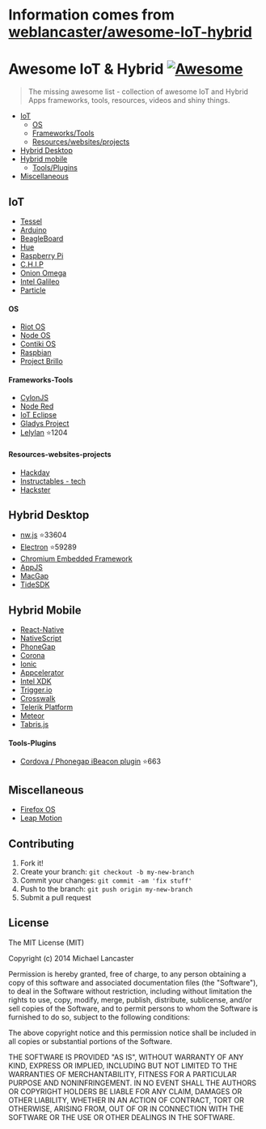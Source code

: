 # Information comes from [weblancaster/awesome-IoT-hybrid](https://github.com/weblancaster/awesome-IoT-hybrid)
# Awesome IoT & Hybrid [![Awesome](https://cdn.rawgit.com/sindresorhus/awesome/d7305f38d29fed78fa85652e3a63e154dd8e8829/media/badge.svg)](https://github.com/sindresorhus/awesome)

> The missing awesome list - collection of awesome IoT and Hybrid Apps frameworks, tools, resources, videos and shiny things.


- [IoT](#iot)
	- [OS](#os)
	- [Frameworks/Tools](#frameworks-tools)
	- [Resources/websites/projects](#resources-websites-projects)
- [Hybrid Desktop](#hybrid-desktop)
- [Hybrid mobile](#hybrid-mobile)
	- [Tools/Plugins](#tools-plugins)
- [Miscellaneous](#miscellaneous)

## IoT
- [Tessel](https://tessel.io/)
- [Arduino](http://www.arduino.cc/)
- [BeagleBoard](http://beagleboard.org/bone)
- [Hue](http://www.developers.meethue.com/)
- [Raspberry Pi](https://www.raspberrypi.org/)
- [C.H.I.P](https://www.kickstarter.com/projects/1598272670/chip-the-worlds-first-9-computer)
- [Onion Omega](https://www.kickstarter.com/projects/onion/onion-omega-invention-platform-for-the-internet-of/video_share)
- [Intel Galileo](http://www.intel.com/content/www/us/en/do-it-yourself/galileo-maker-quark-board.html)
- [Particle](https://www.particle.io/)

#### OS
- [Riot OS](http://www.riot-os.org/)
- [Node OS](https://node-os.com/)
- [Contiki OS](http://www.contiki-os.org/)
- [Raspbian](http://raspbian.org/)
- [Project Brillo](https://developers.google.com/brillo/)

#### Frameworks-Tools
- [CylonJS](http://cylonjs.com/)
- [Node Red](http://nodered.org/)
- [IoT Eclipse](http://iot.eclipse.org)
- [Gladys Project](http://gladysproject.com)
- [Lelylan](https://github.com/lelylan/lelylan) :star:1204

#### Resources-websites-projects
- [Hackday](https://hackaday.io/projects)
- [Instructables - tech](http://www.instructables.com/tag/type-id/category-technology/)
- [Hackster](http://www.hackster.io/)

## Hybrid Desktop

- [nw.js](https://github.com/nwjs/nw.js) :star:33604
- [Electron](https://github.com/atom/electron) :star:59289
- [Chromium Embedded Framework](https://bitbucket.org/chromiumembedded/cef)
- [AppJS](http://appjs.com/)
- [MacGap](https://github.com/MacGapProject)
- [TideSDK](http://www.tidesdk.org/)

## Hybrid Mobile

- [React-Native](http://facebook.github.io/react-native/)
- [NativeScript](https://www.nativescript.org/)
- [PhoneGap](http://phonegap.com/)
- [Corona](http://coronalabs.com/)
- [Ionic](http://ionicframework.com/)
- [Appcelerator](http://www.appcelerator.com/)
- [Intel XDK](https://software.intel.com/en-us/html5/tools)
- [Trigger.io](https://trigger.io/)
- [Crosswalk](https://crosswalk-project.org/)
- [Telerik Platform](http://www.telerik.com/platform)
- [Meteor](https://www.meteor.com/)
- [Tabris.js](https://tabrisjs.com/)

#### Tools-Plugins

- [Cordova / Phonegap iBeacon plugin](https://github.com/petermetz/cordova-plugin-ibeacon) :star:663

## Miscellaneous

- [Firefox OS](https://www.mozilla.org/en-US/firefox/os/)
- [Leap Motion](https://www.leapmotion.com/)

## Contributing

1. Fork it!
2. Create your branch: `git checkout -b my-new-branch`
3. Commit your changes: `git commit -am 'fix stuff'`
4. Push to the branch: `git push origin my-new-branch`
5. Submit a pull request


## License

The MIT License (MIT)

Copyright (c) 2014 Michael Lancaster

Permission is hereby granted, free of charge, to any person obtaining a copy
of this software and associated documentation files (the "Software"), to deal
in the Software without restriction, including without limitation the rights
to use, copy, modify, merge, publish, distribute, sublicense, and/or sell
copies of the Software, and to permit persons to whom the Software is
furnished to do so, subject to the following conditions:

The above copyright notice and this permission notice shall be included in all
copies or substantial portions of the Software.

THE SOFTWARE IS PROVIDED "AS IS", WITHOUT WARRANTY OF ANY KIND, EXPRESS OR
IMPLIED, INCLUDING BUT NOT LIMITED TO THE WARRANTIES OF MERCHANTABILITY,
FITNESS FOR A PARTICULAR PURPOSE AND NONINFRINGEMENT. IN NO EVENT SHALL THE
AUTHORS OR COPYRIGHT HOLDERS BE LIABLE FOR ANY CLAIM, DAMAGES OR OTHER
LIABILITY, WHETHER IN AN ACTION OF CONTRACT, TORT OR OTHERWISE, ARISING FROM,
OUT OF OR IN CONNECTION WITH THE SOFTWARE OR THE USE OR OTHER DEALINGS IN THE
SOFTWARE.

